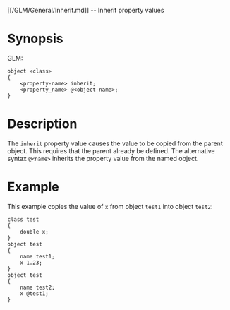 [[/GLM/General/Inherit.md]] -- Inherit property values

# Synopsis

GLM:

~~~
object <class>
{
    <property-name> inherit;
    <property_name> @<object-name>;
}
~~~

# Description

The `inherit` property value causes the value to be copied from the parent object. This requires that the parent already be defined.  The alternative syntax `@<name>` inherits the property value from the named object.

# Example

This example copies the value of `x` from object `test1` into object `test2`:

~~~
class test
{
    double x;
}
object test
{
    name test1;
    x 1.23;
}
object test
{
    name test2;
    x @test1;
}
~~~

